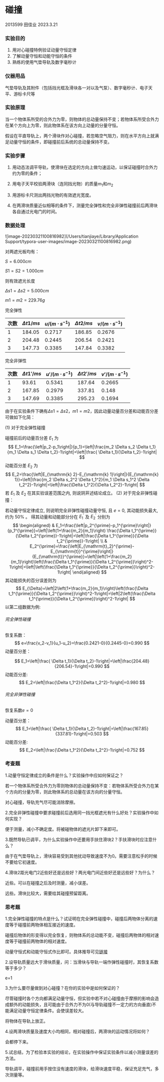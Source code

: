 # 碰撞

2013599 田佳业 2023.3.21

### 实验目的

1. 用对心碰撞特例验证动量守恒定律
2. 了解动量守恒和动能守恒的条件
3. 熟练的使用气垫导轨及数字毫秒计

### 仪器用品

气垫导轨及其附件（包括挡光框及滑块各一对以及气泵）、数字毫秒计、电子天平、游标卡尺等

### 实验原理

当一个物体系所受的合外力为零，则物体的总动量保持不变；若物体系所受合外力在某个方向上为零，则此物体系在该方向上动量的分量守恒。

假设在平直导轨上，两个滑块作对心碰撞，若忽略空气阻力，则在水平方向上就满足动量守恒的条件，即碰撞前后系统的总动量保持不变。

### 实验步骤

1. 用动态法调平导轨，使滑块在选定的方向上做匀速运动，以保证碰撞时合外力约为零的条件；

2. 用电子天平校验两滑块（连同挡光物）的质量$m_1$和$m_2$

3. 用游标卡尺测出两挡光物的有效遮光宽度。

4. 在两滑块质量近似相等的条件下，测量完全弹性和完全非弹性碰撞前后两滑块各自通过光电门的时间。

### 数据处理

![image-20230321100816982](/Users/tianjiaye/Library/Application Support/typora-user-images/image-20230321100816982.png)



对两遮光板均有：

$S=6.000cm$

$S1=S2=1.000cm$

则有效遮光长度

$\Delta s1=\Delta s2=5.000cm$

$m1=m2=229.76g$

完全弹性

| 次数 | $\Delta t1/ms$ | $u/(m \cdot s^{-1})$ | $\Delta t2/ms$ | $v/(m \cdot s^{-1})$ |
| ---- | -------------- | -------------------- | -------------- | -------------------- |
| 1    | 184.05         | 0.2717               | 186.85         | 0.2676               |
| 2    | 204.48         | 0.2445               | 206.54         | 0.2421               |
| 3    | 147.73         | 0.3385               | 147.84         | 0.3382               |

完全非弹性

| 次数 | $\Delta t1' /ms$ | $u' /(m \cdot s^{-1})$ | $\Delta t2' /ms$ | $v' /(m \cdot s^{-1})$ |
| ---- | ---------------- | ---------------------- | ---------------- | ---------------------- |
| 1    | 93.61            | 0.5341                 | 187.64           | 0.2665                 |
| 2    | 167.85           | 0.2979                 | 337.81           | 0.148                  |
| 3    | 147.69           | 0.3385                 | 295.23           | 0.1694                 |

由于在实验条件下确有$\Delta s1=\Delta s2$，$m1=m2$，因此动量动量百分差和动能百分差可做如下化简：

(1) 对于完全弹性碰撞

碰撞前后的动量百分差 $E_1$ 为
$$
E_1=\frac{\left|p_2-p_1\right|}{p_1}=\left|\frac{m_2 \Delta s_2 \Delta t_1}{m_1 \Delta s_1 \Delta t_2}-1\right|=\left|\frac{ \Delta t_1}{\Delta t_2}-1\right|
$$
动能百分差 $E_2$ 为
$$
E_2=\frac{\left|E_{\mathrm{k} 2}-E_{\mathrm{k} 1}\right|}{E_{\mathrm{k} 1}}=\left|\frac{m_2 \Delta s_2^2 \Delta t_1^2}{m_1 \Delta s_1^2 \Delta t_2^2}-1\right|=\left|\frac{\Delta t_1^2}{\Delta t_2^2}-1\right|
$$
若 $E_1$ 及 $E_2$ 在其实验误差范围之内, 则说阴茾述结论成立。
(2) 对于完全非弹性碰撞：

若动量守恒定律成立, 则说明完全非弹性碰撞动量守恒, 且 $e=0$, 其动能损失最大, 约为 $50 \%$ 。 得其动量和动能部分分在 $E_1^{\prime}$ 及 $E_2^{\prime}$ 分别为
$$
\begin{aligned}
& E_1=\frac{\left|p_2^{\prime}-p_1^{\prime}\right|}{p_1^{\prime}}=\left|\left(1+\frac{m_2}{m_1}\right) \frac{\Delta t_1^{\prime}}{\Delta t_2^{\prime}}-1\right|=\left|\frac{\Delta t_1^{\prime}}{\Delta t_2^{\prime}}-1\right| \\
& E_2^{\prime}=\frac{\left|E_{\mathrm{t}_2}^{\prime}-E_{\mathrm{t}}^{\prime}\right|}{E_{\mathrm{t}}^{\prime}}=\left|\left(1+\frac{m_2}{m_1}\right)\left(\frac{\Delta t_1^{\prime}}{\Delta t_2^{\prime}}\right)^2-1\right|=\left|\left(\frac{\Delta t_1^{\prime}}{\Delta t_2^{\prime}}\right)^2-1\right|
\end{aligned}
$$
其动能损失的百分误差则为
$$
E_{\Delta}=\left|2\left(1+\frac{m_2}{m_1}\right)\left(\frac{\Delta t_1^{\prime}}{\Delta t_2^{\prime}}\right)^2-1\right|=\left|2\left(\frac{\Delta t_1^{\prime}}{\Delta t_2^{\prime}}\right)^2-1\right|
$$
以第二组数据为例:

###### 完全弹性碰撞

恢复系数：
$$
e=\frac{v_2-v_1}{u_1-u_2}=\frac{0.2421-0}{0.2445-0}=0.990
$$
动量百分差：

$$
E_1=\left|\frac{ \Delta t_1}{\Delta t_2}-1\right|=\left|\frac{204.48}{206.54}-1\right|=0.990
$$
动能百分差:
$$
E_2=\left|\frac{\Delta t_1^2}{\Delta t_2^2}-1\right|=0.980
$$

###### 完全非弹性碰撞

恢复系数$e=0$

动量百分差：
$$
E_1=\left|\frac{ \Delta t_1}{\Delta t_2}-1\right|=\left|\frac{167.85}{337.81}-1\right|=0.503
$$
动能百分差:
$$
E_2=\left|\frac{\Delta t_1^2}{\Delta t_2^2}-1\right|=0.752
$$

### 考查题

1.动量守恒定律成立的条件是什么？实验操作中应如何保证之？

若一个物体系所受合外力为零则物体的总动量保持不变：若物体系所受合外力在某个方向的分量为零，则此物体系的总动量在该方向的分量守恒。

对心碰撞，导轨充气尽可能消除摩擦。

2.完全非弹性碰撞中要求碰撞前后选用同一挡光框遮光有什么好处？实验操作中如何实现？

便于测量，减小不确定度。将被碰物体的遮光片卸下来即可。

3.既然导轨已调平，为什么实验操作中还要用手扶住滑块2？手扶滑块时应注意什么？

由于在气垫导轨上，滑块容易受到其他扰动导致速度不为0。需要注意松手的时候不要给它初速度。

4.滑块2距光电门2近些好还是远些好？两光电门间近些好还是远些好？为什么？

近些。可以在碰撞之后及时测量，减小误差。

远些。滑块比较大，需要给其碰撞预留距离。

### 思考题

1.完全弹性碰撞的特点是什么？试证明在完全弹性碰撞中，碰撞后两物体分离的速度等于碰撞前两物体相互接近的速度。

碰撞后物体的形变得以完全恢复，则物体系的总动能不变，碰撞后两物体的相对速度等于碰撞前两物体的相对速度。

动量守恒式和动能守恒式作比即可。具体推导可见[链接](https://zhuanlan.zhihu.com/p/93423743)

2.设导轨质量远大于滑块质量，问：当滑块与导轨一端作弹性碰撞时，其恢复系数等于多少？

e=1

3.为什么要尽量做到对心碰撞？在你的实验中是如何保证的？

尽管碰撞时各个方向都满足动量守恒，但实验中若不对心碰撞由于摩擦的影响会造成额外的动能损失，且可能由于合外力不为0(与导轨碰撞不一定力的方向垂直)不能满足动量守恒定律条件。会使误差较大。

将物体在导轨上放正。

4.设两滑块质量及速度大小均相同，相对碰撞后，两滑块的运动情况将如何？

会都停下来。

5.试总结，为了检验本实验的结论，在实验操作中保证实验条件以减小测量误差的方法。

导轨调平，碰撞前用手按住没有速度的滑块，给滑块速度平稳，保证充足充气，多次测量等。
